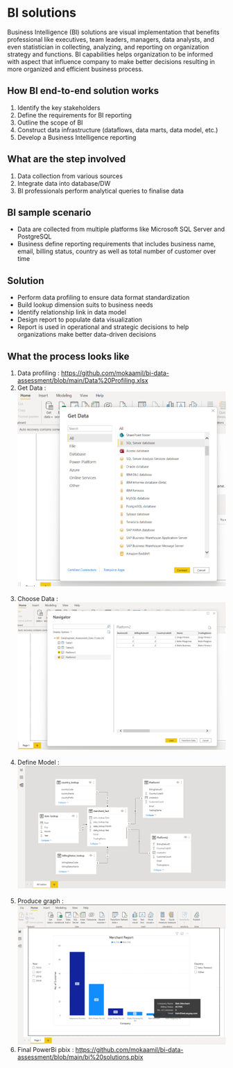 # BI solutions
Business Intelligence (BI) solutions are visual implementation that benefits professional like executives, team leaders, 
managers, data analysts, and even statistician in collecting, analyzing, and reporting on organization strategy and functions.
BI capabilities helps organization to be informed with aspect that influence company to make better decisions resulting in more
organized and efficient business process.

## How BI end-to-end solution works
1. Identify the key stakeholders
2. Define the requirements for BI reporting
3. Outline the scope of BI
4. Construct data infrastructure (dataflows, data marts, data model, etc.)
5. Develop a Business Intelligence reporting

## What are the step involved
1. Data collection from various sources
2. Integrate data into database/DW
3. BI professionals perform analytical queries to finalise data

## BI sample scenario
- Data are collected from multiple platforms like Microsoft SQL Server and PostgreSQL
- Business define reporting requirements that includes business name, email, billing status, country as well as
   total number of customer over time

## Solution
- Perform data profiling to ensure data format standardization
- Build lookup dimension suits to business needs
- Identify relationship link in data model
- Design report to populate data visualization
- Report is used in operational and strategic decisions to help organizations make better data-driven decisions

## What the process looks like
1. Data profiling : https://github.com/mokaamil/bi-data-assessment/blob/main/Data%20Profiling.xlsx
2. Get Data : 
<br/>![Get Data Image](https://github.com/mokaamil/bi-data-assessment/blob/main/get%20data.png)<br/><br/>
3. Choose Data : 
<br/>![Choose Data Image](https://github.com/mokaamil/bi-data-assessment/blob/main/choose%20data.png)<br/><br/>
4. Define Model : 
<br/>![Define Model Image](https://github.com/mokaamil/bi-data-assessment/blob/main/define%20model.png)<br/><br/>
5. Produce graph : 
<br/>![Graph Image](https://github.com/mokaamil/bi-data-assessment/blob/main/graph.png)<br/>
6. Final PowerBi pbix : https://github.com/mokaamil/bi-data-assessment/blob/main/bi%20solutions.pbix
